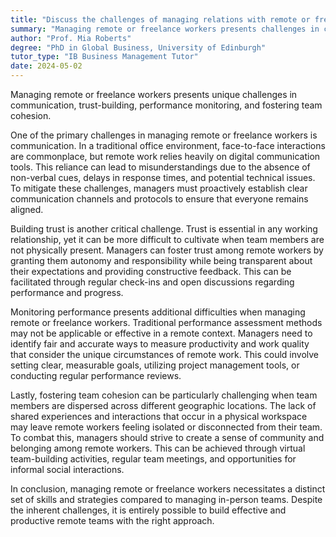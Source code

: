 ```yaml
---
title: "Discuss the challenges of managing relations with remote or freelance workers"
summary: "Managing remote or freelance workers presents challenges in communication, building trust, monitoring performance, and fostering team cohesion."
author: "Prof. Mia Roberts"
degree: "PhD in Global Business, University of Edinburgh"
tutor_type: "IB Business Management Tutor"
date: 2024-05-02
---
```


Managing remote or freelance workers presents unique challenges in communication, trust-building, performance monitoring, and fostering team cohesion.

One of the primary challenges in managing remote or freelance workers is communication. In a traditional office environment, face-to-face interactions are commonplace, but remote work relies heavily on digital communication tools. This reliance can lead to misunderstandings due to the absence of non-verbal cues, delays in response times, and potential technical issues. To mitigate these challenges, managers must proactively establish clear communication channels and protocols to ensure that everyone remains aligned.

Building trust is another critical challenge. Trust is essential in any working relationship, yet it can be more difficult to cultivate when team members are not physically present. Managers can foster trust among remote workers by granting them autonomy and responsibility while being transparent about their expectations and providing constructive feedback. This can be facilitated through regular check-ins and open discussions regarding performance and progress.

Monitoring performance presents additional difficulties when managing remote or freelance workers. Traditional performance assessment methods may not be applicable or effective in a remote context. Managers need to identify fair and accurate ways to measure productivity and work quality that consider the unique circumstances of remote work. This could involve setting clear, measurable goals, utilizing project management tools, or conducting regular performance reviews.

Lastly, fostering team cohesion can be particularly challenging when team members are dispersed across different geographic locations. The lack of shared experiences and interactions that occur in a physical workspace may leave remote workers feeling isolated or disconnected from their team. To combat this, managers should strive to create a sense of community and belonging among remote workers. This can be achieved through virtual team-building activities, regular team meetings, and opportunities for informal social interactions.

In conclusion, managing remote or freelance workers necessitates a distinct set of skills and strategies compared to managing in-person teams. Despite the inherent challenges, it is entirely possible to build effective and productive remote teams with the right approach.
    